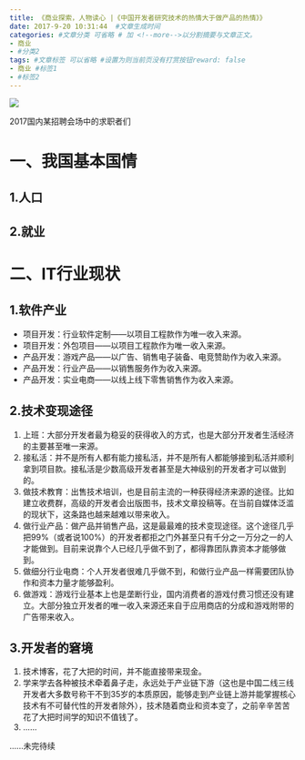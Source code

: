 ```yaml
---
title: 《商业探索，人物读心 |《中国开发者研究技术的热情大于做产品的热情》》
date: 2017-9-20 10:31:44  #文章生成时间
categories: #文章分类 可省略 # 加 <!--more-->以分割摘要与文章正文。
- 商业
- #分类2
tags: #文章标签 可以省略 #设置为则当前页没有打赏按钮reward: false
- 商业 #标签1
- #标签2
---
```

![](https://i.imgur.com/nk4Mev2.jpg)

2017国内某招聘会场中的求职者们

<!--more-->

# 一、我国基本国情 #
## 1.人口 ##

## 2.就业 ##

# 二、IT行业现状 #
## 1.软件产业 ##
 - 项目开发：行业软件定制——以项目工程款作为唯一收入来源。
 - 项目开发：外包项目——以项目工程款作为唯一收入来源。
 - 产品开发：游戏产品——以广告、销售电子装备、电竞赞助作为收入来源。
 - 产品开发：行业产品——以销售服务作为收入来源。
 - 产品开发：实业电商——以线上线下零售销售作为收入来源。 

## 2.技术变现途径 ##
1. 上班：大部分开发者最为稳妥的获得收入的方式，也是大部分开发者生活经济的主要甚至唯一来源。
2. 接私活：并不是所有人都有能力接私活，并不是所有人都能够接到私活并顺利拿到项目款。接私活是少数高级开发者甚至是大神级别的开发者才可以做到的。
3. 做技术教育：出售技术培训，也是目前主流的一种获得经济来源的途径。比如建立收费群，高级的开发者会出版图书，技术文章投稿等。在当前自媒体泛滥的现状下，这条路也越来越难以带来收入。
4. 做行业产品：做产品并销售产品，这是最最难的技术变现途径。这个途径几乎把99%（或者说100%）的开发者都拒之门外甚至只有千分之一万分之一的人才能做到。目前来说靠个人已经几乎做不到了，都得靠团队靠资本才能够做到。
5. 做细分行业电商：个人开发者很难几乎做不到，和做行业产品一样需要团队协作和资本力量才能够盈利。
6. 做游戏：游戏行业基本上也是垄断行业，国内消费者的游戏付费习惯还没有建立。大部分独立开发者的唯一收入来源还来自于应用商店的分成和游戏附带的广告带来收入。

## 3.开发者的窘境 ##
1. 技术博客，花了大把的时间，并不能直接带来现金。
2. 学来学去各种被技术牵着鼻子走，永远处于产业链下游（这也是中国二线三线开发者大多数号称干不到35岁的本质原因，能够走到产业链上游并能掌握核心技术有不可替代性的开发者除外），技术随着商业和资本变了，之前辛辛苦苦花了大把时间学的知识不值钱了。
3. ......





......未完待续









